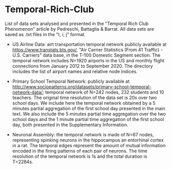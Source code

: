 # Temporal-Rich-Club
List of data sets analysed and presented in the "Temporal Rich Club Phenomenon" article by Pedreschi, Battaglia & Barrat.
All data sets are saved as .txt files in the "t, i, j" format.

- US Airline Data: airt transportation temporal network publicly available at https://www.transtats.bts.gov/, "Air Carrier Statistics (From 41 Traffic) - U.S. Carriers" data base, in the T-100 Domestic Segment section. The temporal network includes N=1920 airports in the US and monthly flight connections from January 2012 to September 2020. The directory includes the list of airport names and relative node indices.

- Primary School Temporal Network: 
publicly available at http://www.sociopatterns.org/datasets/primary-school-temporal-network-data/; temporal network of N=242 nodes, 232 students and 10 teachers. The original time resolution of the data set is 20s over two school days. We include here the temporal network obtained by a 5 minutes partial aggregation of the first school day presented in the main text. We also include the 5 minutes partial time aggregation over the two school days and the 1 minute partial time aggregation of the first school day, both presented in the Supplementary Information.


- Neuronal Assembly: the temporal network is made of N=67 nodes, representing spinking neurons in the hippocampus an entorhinal cortex in a rat. The temporal edges represent the amount of mutual information encoded in the firing patterns of each pair of neurons. The time resolution of the temporal network is 1s and the total duration is T=2284s.
